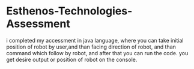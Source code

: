 # Esthenos-Technologies-Assessment
i completed my accessment in java language, where you can take initial position of robot by user,and than facing direction of robot, and than command which follow by robot, and after that you can run the code. you get desire output or position of robot on the console. 
